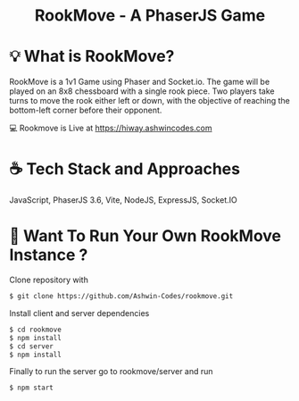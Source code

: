 <div>
  <h1 align="center">
    RookMove - A PhaserJS Game
  </h1>
</div>

# 💡 What is RookMove?

RookMove is a 1v1 Game using Phaser and Socket.io. The game will be played on an 8x8 chessboard with a single rook piece. Two players take turns to move the rook either left or down, with the objective of reaching the bottom-left corner before their opponent.

💻 Rookmove is Live at https://hiway.ashwincodes.com

# ☕️ Tech Stack and Approaches

JavaScript, PhaserJS 3.6, Vite, NodeJS, ExpressJS, Socket.IO

# 🕺 Want To Run Your Own RookMove Instance ?

Clone repository with

```bash
$ git clone https://github.com/Ashwin-Codes/rookmove.git
```

Install client and server dependencies

```bash
$ cd rookmove
$ npm install
$ cd server
$ npm install
```

Finally to run the server go to rookmove/server and run

```bash
$ npm start
```